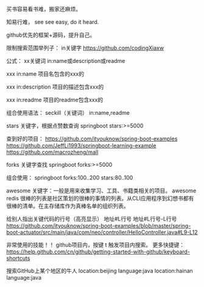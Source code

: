 买书容易看书难，搬家还麻烦。

知易行难， see see easy, do it heard.

github优先的框架+源码，提升自己。

限制搜索范围举列子： in关键字
https://github.com/codingXiaxw

公式： xx关键词 in:name或description或readme

xxx in:name 项目名包含的xxx的

xxx in:description 项目的描述包含xxx的

xxx in:readme 项目的readme包含xxx的

组合使用语法：
seckill（关键词） in:name,readme

stars 关键字，根据点赞数查询
springboot stars:>=5000

查到好的项目：
https://github.com/ityouknow/spring-boot-examples
https://github.com/JeffLi1993/springboot-learning-example
https://github.com/macrozheng/mall

forks 关键字查找
springboot forks:>=5000

组合使用：
springboot forks:100..200 stars:80..100

awesome 关键字：一般是用来收集学习、工具、书籍类相关的项目。
awesome redis
很棒的列表是社区策划的很棒的事情的列表。从CLI应用程序到幻想书都有很棒的清单。在主存储库作为真棒名单的组织列表。


给别人指出关键代码的行号（高亮显示）
地址#L行号
地址#L行号-L行号
https://github.com/ityouknow/spring-boot-examples/blob/master/spring-boot-actuator/src/main/java/com/neo/controller/HelloController.java#L9-L12


非常使用的技能！！
github项目内，按键 t 触发项目内搜索。
更多快捷键：
https://help.github.com/cn/github/getting-started-with-github/keyboard-shortcuts


搜索GitHub上某个地区的牛人
location:beijing language:java
location:hainan language:java
